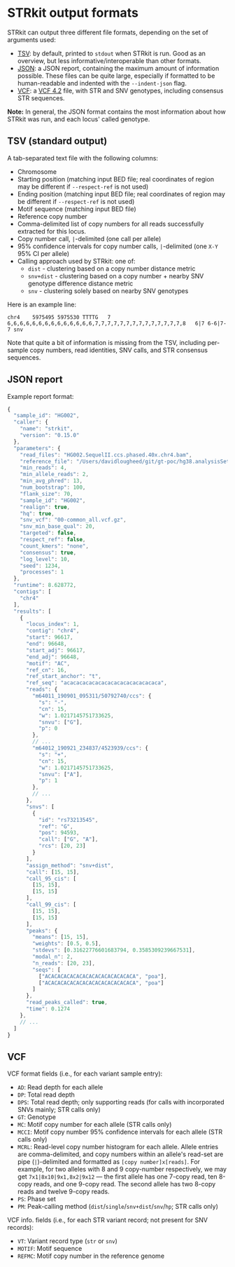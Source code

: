 # STRkit output formats

STRkit can output three different file formats, depending on the set of arguments used:

* [TSV](#tsv-standard-output): by default, printed to `stdout` when STRkit is run. Good as an overview, but less 
  informative/interoperable than other formats.
* [JSON](#json-report): a JSON report, containing the maximum amount of information possible. These files can be quite 
  large, especially if formatted to be human-readable and indented with the `--indent-json` flag.
* [VCF](#vcf): a [VCF 4.2](https://samtools.github.io/hts-specs/VCFv4.2.pdf) file, with STR and SNV genotypes, including
  consensus STR sequences.

**Note:** In general, the JSON format contains the most information about how STRkit was run, and each locus' called 
genotype.


## TSV (standard output)

A tab-separated text file with the following columns:

* Chromosome
* Starting position (matching input BED file; real coordinates of region may be different if 
  `--respect-ref` is not used)
* Ending position (matching input BED file; real coordinates of region may be different if 
  `--respect-ref` is not used)
* Motif sequence (matching input BED file)
* Reference copy number
* Comma-delimited list of copy numbers for all reads successfully extracted for this locus.
* Copy number call, `|`-delimited (one call per allele)
* 95% confidence intervals for copy number calls, `|`-delimited (one `X-Y` 95% CI per allele)
* Calling approach used by STRkit: one of:
  * `dist` - clustering based on a copy number distance metric
  * `snv+dist` - clustering based on a copy number + nearby SNV genotype difference distance metric
  * `snv` - clustering solely based on nearby SNV genotypes

Here is an example line:

```
chr4	5975495	5975530	TTTTG	7	6,6,6,6,6,6,6,6,6,6,6,6,6,6,7,7,7,7,7,7,7,7,7,7,7,7,7,7,8	6|7	6-6|7-7	snv
```

Note that quite a bit of information is missing from the TSV, including per-sample copy numbers, read identities, 
SNV calls, and STR consensus sequences.


## JSON report

Example report format:

```javascript
{
  "sample_id": "HG002",
  "caller": {
    "name": "strkit",
    "version": "0.15.0"
  },
  "parameters": {
    "read_files": "HG002.SequelII.ccs.phased.40x.chr4.bam",
    "reference_file": "/Users/davidlougheed/git/gt-poc/hg38.analysisSet.fa.gz",
    "min_reads": 4,
    "min_allele_reads": 2,
    "min_avg_phred": 13,
    "num_bootstrap": 100,
    "flank_size": 70,
    "sample_id": "HG002",
    "realign": true,
    "hq": true,
    "snv_vcf": "00-common_all.vcf.gz",
    "snv_min_base_qual": 20,
    "targeted": false,
    "respect_ref": false,
    "count_kmers": "none",
    "consensus": true,
    "log_level": 10,
    "seed": 1234,
    "processes": 1
  },
  "runtime": 8.628772,
  "contigs": [
    "chr4"
  ],
  "results": [
    {
      "locus_index": 1,
      "contig": "chr4",
      "start": 96617,
      "end": 96648,
      "start_adj": 96617,
      "end_adj": 96648,
      "motif": "AC",
      "ref_cn": 16,
      "ref_start_anchor": "t",
      "ref_seq": "acacacacacacacacacacacacacacaca",
      "reads": {
        "m64011_190901_095311/50792740/ccs": {
          "s": "-",
          "cn": 15,
          "w": 1.0217145751733625,
          "snvu": ["G"],
          "p": 0
        },
        // ...
        "m64012_190921_234837/4523939/ccs": {
          "s": "+",
          "cn": 15,
          "w": 1.0217145751733625,
          "snvu": ["A"],
          "p": 1
        },
        // ...
      },
      "snvs": [
        {
          "id": "rs73213545",
          "ref": "G",
          "pos": 94593,
          "call": ["G", "A"],
          "rcs": [20, 23]
        }
      ],
      "assign_method": "snv+dist",
      "call": [15, 15],
      "call_95_cis": [
        [15, 15],
        [15, 15]
      ],
      "call_99_cis": [
        [15, 15],
        [15, 15]
      ],
      "peaks": {
        "means": [15, 15],
        "weights": [0.5, 0.5],
        "stdevs": [0.31622776601683794, 0.3585309239667531],
        "modal_n": 2,
        "n_reads": [20, 23],
        "seqs": [
          ["ACACACACACACACACACACACACACACA", "poa"],
          ["ACACACACACACACACACACACACACACA", "poa"]
        ]
      },
      "read_peaks_called": true,
      "time": 0.1274
    },
    // ...
  ]
}
```


## VCF

VCF format fields (i.e., for each variant sample entry):

* `AD`: Read depth for each allele
* `DP`: Total read depth
* `DPS`: Total read depth; only supporting reads (for calls with incorporated SNVs mainly; STR calls only)
* `GT`: Genotype
* `MC`: Motif copy number for each allele (STR calls only)
* `MCCI`: Motif copy number 95% confidence intervals for each allele (STR calls only)
* `MCRL`: Read-level copy number histogram for each allele. Allele entries are comma-delimited, and copy numbers within 
  an allele's read-set are pipe (`|`)-delimited and formatted as `[copy number]x[reads]`. For example, for two alleles 
  with 8 and 9 copy-number respectively, we may get `7x1|8x10|9x1,8x2|9x12` — the first allele has one 7-copy read, ten 
  8-copy reads, and one 9-copy read. The second allele has two 8-copy reads and twelve 9-copy reads.
* `PS`: Phase set
* `PM`: Peak-calling method (`dist`/`single`/`snv+dist`/`snv`/`hp`; STR calls only)

VCF info. fields (i.e., for each STR variant record; not present for SNV records):

* `VT`: Variant record type (`str` or `snv`)
* `MOTIF`: Motif sequence
* `REFMC`: Motif copy number in the reference genome
